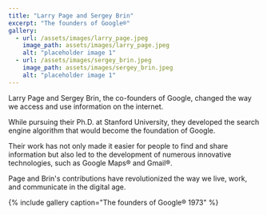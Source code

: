 ```yaml
---
title: "Larry Page and Sergey Brin"
excerpt: "The founders of Google®"
gallery:
  - url: /assets/images/larry_page.jpeg
    image_path: assets/images/larry_page.jpeg
    alt: "placeholder image 1"
  - url: /assets/images/sergey_brin.jpeg
    image_path: assets/images/sergey_brin.jpeg
    alt: "placeholder image 1"
---
```


Larry Page and Sergey Brin, the co-founders of Google, changed the way we access and use information on the internet.

While pursuing their Ph.D. at Stanford University, they developed the search engine algorithm that would become the foundation of Google.

Their work has not only made it easier for people to find and share information but also led to the development of numerous innovative technologies, such as Google Maps® and Gmail®.

Page and Brin's contributions have revolutionized the way we live, work, and communicate in the digital age.

{% include gallery caption="The founders of Google® 1973" %}
